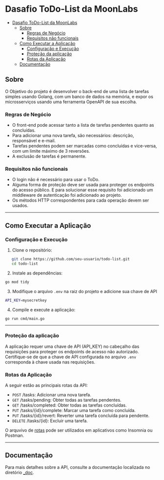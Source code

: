 # Dasafio ToDo-List da MoonLabs

- [Dasafio ToDo-List da MoonLabs](#dasafio-todo-list-da-moonlabs)
  - [Sobre](#sobre)
    - [Regras de Negócio](#regras-de-negócio)
    - [Requisitos não funcionais](#requisitos-não-funcionais)
  - [Como Executar a Aplicação](#como-executar-a-aplicação)
    - [Configuração e Execução](#configuração-e-execução)
    - [Proteção da aplicação](#proteção-da-aplicação)
    - [Rotas da Aplicação](#rotas-da-aplicação)
  - [Documentação](#documentação)

## Sobre

O Objetivo do projeto é desenvolver o back-end de uma lista de tarefas simples usando Golang, com um banco de dados na memória, e expor os microsserviços usando uma ferramenta OpenAPI de sua escolha.

### Regras de Negócio

- O front-end pode acessar tanto a lista de tarefas pendentes quanto as concluídas.
- Para adicionar uma nova tarefa, são necessários: descrição, responsável e e-mail.
- Tarefas pendentes podem ser marcadas como concluídas e vice-versa, com um limite máximo de 3 reversões.
- A exclusão de tarefas é permanente.

### Requisitos não funcionais

- O login não é necessário para usar o ToDo.
- Alguma forma de proteção deve ser usada para proteger os endpoints do acesso público. E para solucionar esse requisito foi adicionado um middleware de autenticação foi adicionado ao projeto.
- Os métodos HTTP correspondentes para cada operação devem ser usados.

---

## Como Executar a Aplicação

### Configuração e Execução

1. Clone o repositório:

```bash
   git clone https://github.com/seu-usuario/todo-list.git
   cd todo-list
```

2. Instale as dependências:

```bash
go mod tidy

```

3. Modifique o arquivo `.env` na raiz do projeto e adicione sua chave de API

```bash
API_KEY=mysecretkey

```

4. Compile e execute a aplicação:

```bash
go run cmd/main.go
```

---

### Proteção da aplicação

A aplicação requer uma chave de API (API_KEY) no cabeçalho das requisições para proteger os endpoints de acesso não autorizado. Certifique-se de que a chave de API configurada no arquivo `.env` corresponda à chave usada nas requisições.

### Rotas da Aplicação

A seguir estão as principais rotas da API:

- `POST` /tasks: Adicionar uma nova tarefa.
- `GET` /tasks/pending: Obter todas as tarefas pendentes.
- `GET` /tasks/completed: Obter todas as tarefas concluídas.
- `PUT` /tasks/{id}/complete: Marcar uma tarefa como concluída.
- `PUT` /tasks/{id}/revert: Reverter uma tarefa concluída para pendente.
- `DELETE` /tasks/{id}: Excluir uma tarefa.

O arquvivo de [rotas](/routes_todo.json) pode ser utilizados em aplicativos como Insomnia ou Postman.

---

## Documentação

Para mais detalhes sobre a API, consulte a documentação localizada no diretório [\_doc](/_doc/openapi.yaml).
